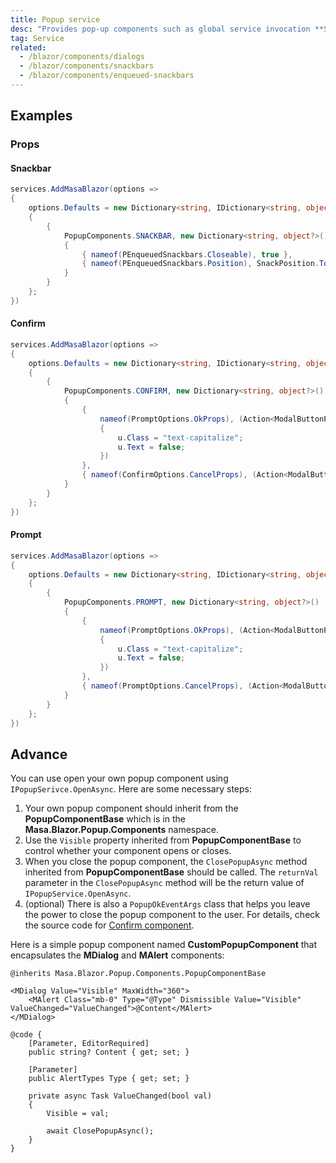 ```yaml
---
title: Popup service
desc: "Provides pop-up components such as global service invocation **Snackbar**, **Confirm** and **Prompt**."
tag: Service
related:
  - /blazor/components/dialogs
  - /blazor/components/snackbars
  - /blazor/components/enqueued-snackbars
---
```


## Examples

### Props

#### Snackbar

<masa-example file="Examples.components.popup_service.Snackbar"></masa-example>

<app-alert content="To customize the configuration of the enqueued snackbar, specify it in the **Program.cs**. It has the same configuration items as [PEnqueuedSnackbars](/blazor/components/enqueued-snackbars)."></app-alert>

```cs
services.AddMasaBlazor(options => 
{
    options.Defaults = new Dictionary<string, IDictionary<string, object?>?>()
    {
        {
            PopupComponents.SNACKBAR, new Dictionary<string, object?>()
            {
                { nameof(PEnqueuedSnackbars.Closeable), true },
                { nameof(PEnqueuedSnackbars.Position), SnackPosition.TopRight }
            }
        }
    };
})
```

#### Confirm

<masa-example file="Examples.components.popup_service.Confirm"></masa-example>

<app-alert content="To customize the configuration of the confirm, specify it in the **Program.cs**."></app-alert>

```cs
services.AddMasaBlazor(options => 
{
    options.Defaults = new Dictionary<string, IDictionary<string, object?>?>()
    {
        {
            PopupComponents.CONFIRM, new Dictionary<string, object?>()
            {
                {
                    nameof(PromptOptions.OkProps), (Action<ModalButtonProps>)(u =>
                    {
                        u.Class = "text-capitalize";
                        u.Text = false;
                    })
                },
                { nameof(ConfirmOptions.CancelProps), (Action<ModalButtonProps>)(u => u.Class = "text-capitalize") },
            }
        }
    };
})
```

#### Prompt

<masa-example file="Examples.components.popup_service.Prompt"></masa-example>

<app-alert content="To customize the configuration of the prompt, specify it in the **Program.cs**."></app-alert>

```cs
services.AddMasaBlazor(options => 
{
    options.Defaults = new Dictionary<string, IDictionary<string, object?>?>()
    {
        {
            PopupComponents.PROMPT, new Dictionary<string, object?>()
            {
                {
                    nameof(PromptOptions.OkProps), (Action<ModalButtonProps>)(u =>
                    {
                        u.Class = "text-capitalize";
                        u.Text = false;
                    })
                },
                { nameof(PromptOptions.CancelProps), (Action<ModalButtonProps>)(u => u.Class = "text-capitalize") },
            }
        }
    };
})
```

## Advance

You can use open your own popup component using `IPopupSerivce.OpenAsync`.
Here are some necessary steps:

1. Your own popup component should inherit from the **PopupComponentBase** which is in the **Masa.Blazor.Popup.Components** namespace.
2. Use the `Visible` property inherited from **PopupComponentBase** to control whether your component opens or closes.
3. When you close the popup component, the `ClosePopupAsync` method inherited from **PopupComponentBase** should be called. The `returnVal` parameter in the `ClosePopupAsync` method will be the return value of `IPopupService.OpenAsync`.
4. (optional) There is also a `PopupOkEventArgs` class that helps you leave the power to close the popup component to the user. For details, check the source code for [Confirm component](https://github.com/masastack/MASA.Blazor/blob/main/src/Masa.Blazor/Popup/Components/Confirm/Confirm.razor.cs#L69).

Here is a simple popup component named **CustomPopupComponent** that encapsulates the **MDialog** and **MAlert** components:

```razor
@inherits Masa.Blazor.Popup.Components.PopupComponentBase

<MDialog Value="Visible" MaxWidth="360">
    <MAlert Class="mb-0" Type="@Type" Dismissible Value="Visible" ValueChanged="ValueChanged">@Content</MAlert>
</MDialog>

@code {
    [Parameter, EditorRequired]
    public string? Content { get; set; }

    [Parameter]
    public AlertTypes Type { get; set; }

    private async Task ValueChanged(bool val)
    {
        Visible = val;

        await ClosePopupAsync();
    }
}
```

<masa-example file="Examples.components.popup_service.Advance"></masa-example>

